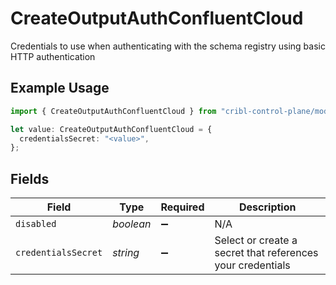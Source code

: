 # CreateOutputAuthConfluentCloud

Credentials to use when authenticating with the schema registry using basic HTTP authentication

## Example Usage

```typescript
import { CreateOutputAuthConfluentCloud } from "cribl-control-plane/models/operations";

let value: CreateOutputAuthConfluentCloud = {
  credentialsSecret: "<value>",
};
```

## Fields

| Field                                                      | Type                                                       | Required                                                   | Description                                                |
| ---------------------------------------------------------- | ---------------------------------------------------------- | ---------------------------------------------------------- | ---------------------------------------------------------- |
| `disabled`                                                 | *boolean*                                                  | :heavy_minus_sign:                                         | N/A                                                        |
| `credentialsSecret`                                        | *string*                                                   | :heavy_minus_sign:                                         | Select or create a secret that references your credentials |